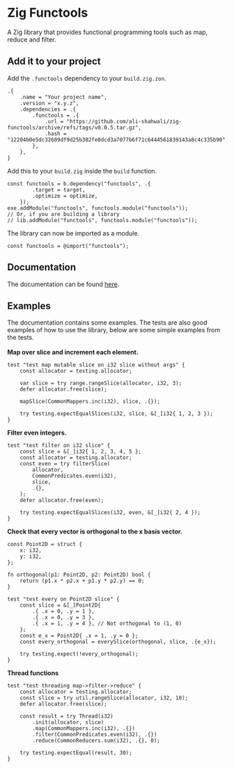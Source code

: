 # Zig Functools

A Zig library that provides functional programming tools such as map, reduce and filter.

## Add it to your project

Add the `.functools` dependency to your `build.zig.zon`.

```zig
.{
    .name = "Your project name",
    .version = "x.y.z",
    .dependencies = .{
        .functools = .{
            .url = "https://github.com/ali-shahwali/zig-functools/archive/refs/tags/v0.0.5.tar.gz",
            .hash = "12204b0e5dc32609df9d25b302fe0dcd3a7077b6f71c6444561839143a8c4c335b90",
        },
    },
}
```

Add this to your `build.zig` inside the `build` function.

```zig
const functools = b.dependency("functools", .{
        .target = target,
        .optimize = optimize,
    });
exe.addModule("functools", functools.module("functools"));
// Or, if you are building a library
// lib.addModule("functools", functools.module("functools"));
```

The library can now be imported as a module.

```zig
const functools = @import("functools");
```

## Documentation
The documentation can be found [here](https://ali-shahwali.github.io/zig-functools/).

## Examples
The documentation contains some examples. The tests are also good examples of how to use the library, below are some simple examples from the tests. <br> <br>
**Map over slice and increment each element.**

```zig
test "test map mutable slice on i32 slice without args" {
    const allocator = testing.allocator;

    var slice = try range.rangeSlice(allocator, i32, 3);
    defer allocator.free(slice);

    mapSlice(CommonMappers.inc(i32), slice, .{});

    try testing.expectEqualSlices(i32, slice, &[_]i32{ 1, 2, 3 });
}
```

**Filter even integers.**

```zig
test "test filter on i32 slice" {
    const slice = &[_]i32{ 1, 2, 3, 4, 5 };
    const allocator = testing.allocator;
    const even = try filterSlice(
        allocator,
        CommonPredicates.even(i32),
        slice,
        .{},
    );
    defer allocator.free(even);

    try testing.expectEqualSlices(i32, even, &[_]i32{ 2, 4 });
}
```

**Check that every vector is orthogonal to the x basis vector.**

```zig
const Point2D = struct {
    x: i32,
    y: i32,
};

fn orthogonal(p1: Point2D, p2: Point2D) bool {
    return (p1.x * p2.x + p1.y * p2.y) == 0;
}

test "test every on Point2D slice" {
    const slice = &[_]Point2D{
        .{ .x = 0, .y = 1 },
        .{ .x = 0, .y = 3 },
        .{ .x = 1, .y = 4 }, // Not orthogonal to (1, 0)
    };
    const e_x = Point2D{ .x = 1, .y = 0 };
    const every_orthogonal = everySlice(orthogonal, slice, .{e_x});

    try testing.expect(!every_orthogonal);
}
```
**Thread functions**
```zig
test "test threading map->filter->reduce" {
    const allocator = testing.allocator;
    const slice = try util.rangeSlice(allocator, i32, 10);
    defer allocator.free(slice);

    const result = try Thread(i32)
        .init(allocator, slice)
        .map(CommonMappers.inc(i32), .{})
        .filter(CommonPredicates.even(i32), .{})
        .reduce(CommonReducers.sum(i32), .{}, 0);

    try testing.expectEqual(result, 30);
}
```